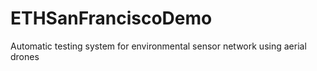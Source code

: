 # ETHSanFranciscoDemo
Automatic testing system for environmental sensor network using aerial drones
